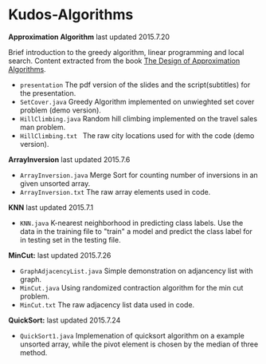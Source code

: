 # Kudos-Algorithms

**Approximation Algorithm** last updated 2015.7.20

Brief introduction to the greedy algorithm, linear programming and local search. Content extracted from the book [The Design of Approximation Algorithms](http://www.designofapproxalgs.com/).    

- `presentation` The pdf version of the slides and the script(subtitles) for the presentation.
- `SetCover.java` Greedy Algorithm implemented on unwieghted set cover problem (demo version).
- `HillClimbing.java` Random hill climbing implemented on the travel sales man problem.
- `HillClimbing.txt ` The raw city locations used for with the code (demo version). 

**ArrayInversion** last updated 2015.7.6

- `ArrayInversion.java` Merge Sort for counting number of inversions in an given unsorted array.
- `ArrayInversion.txt`  The raw array elements used in code.

**KNN** last updated 2015.7.1

- `KNN.java` K-nearest neighborhood in predicting class labels. Use the data in the training file to "train" a model and predict the class label for in testing set in the testing file.


**MinCut:** last updated 2015.7.26

- `GraphAdjacencyList.java` Simple demonstration on adjancency list with graph.
- `MinCut.java` Using randomized contraction algorithm for the min cut problem.
- `MinCut.txt`  The raw adjacency list data used in code.

**QuickSort:** last updated 2015.7.24

- `QuickSort1.java` Implemenation of quicksort algorithm on a example unsorted array, while the pivot element is chosen by the median of three method. 

